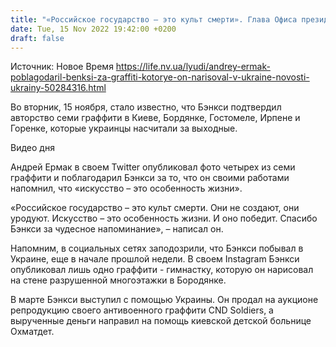 ```yaml
---
title: "«Российское государство — это культ смерти». Глава Офиса президента Андрей Ермак поблагодарил Бэнкси за его граффити в Украине"
date: Tue, 15 Nov 2022 19:42:00 +0200
draft: false
---
```

Источник: Новое Время https://life.nv.ua/lyudi/andrey-ermak-poblagodaril-benksi-za-graffiti-kotorye-on-narisoval-v-ukraine-novosti-ukrainy-50284316.html


Во вторник, 15 ноября, стало известно, что Бэнкси подтвердил авторство семи граффити в Киеве, Бордянке, Гостомеле, Ирпене и Горенке, которые украинцы насчитали за выходные.

 Видео дня   

Андрей Ермак в своем Twitter опубликовал фото четырех из семи граффити и поблагодарил Бэнкси за то, что он своими работами напомнил, что «искусство – это особенность жизни».

«Российское государство – это культ смерти. Они не создают, они уродуют. Искусство – это особенность жизни. И оно победит. Спасибо Бэнкси за чудесное напоминание», – написал он.

Напомним, в социальных сетях заподозрили, что Бэнкси побывал в Украине, еще в начале прошлой недели. В своем Instagram Бэнкси опубликовал лишь одно граффити - гимнастку, которую он нарисовал на стене разрушенной многоэтажки в Бородянке.

В марте Бэнкси выступил с помощью Украины. Он продал на аукционе репродукцию своего антивоенного граффити CND Soldiers, а вырученные деньги направил на помощь киевской детской больнице Охматдет.
